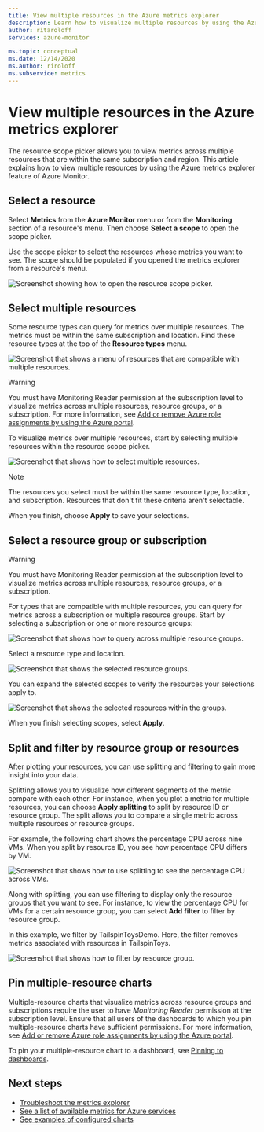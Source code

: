 ```yaml
---
title: View multiple resources in the Azure metrics explorer
description: Learn how to visualize multiple resources by using the Azure metrics explorer.
author: ritaroloff
services: azure-monitor

ms.topic: conceptual
ms.date: 12/14/2020
ms.author: riroloff
ms.subservice: metrics
---
```


# View multiple resources in the Azure metrics explorer

The resource scope picker allows you to view metrics across multiple resources that are within the same subscription and region. This article explains how to view multiple resources by using the Azure metrics explorer feature of Azure Monitor. 

## Select a resource 

Select **Metrics** from the **Azure Monitor** menu or from the **Monitoring** section of a resource's menu. Then choose **Select a scope** to open the scope picker. 

Use the scope picker to select the resources whose metrics you want to see. The scope should be populated if you opened the metrics explorer from a resource's menu. 

![Screenshot showing how to open the resource scope picker.](./media/metrics-dynamic-scope/019.png)

## Select multiple resources 

Some resource types can query for metrics over multiple resources. The metrics must be within the same subscription and location. Find these resource types at the top of the **Resource types** menu.

![Screenshot that shows a menu of resources that are compatible with multiple resources.](./media/metrics-dynamic-scope/020.png)

> [!WARNING] 
> You must have Monitoring Reader permission at the subscription level to visualize metrics across multiple resources, resource groups, or a subscription. For more information, see [Add or remove Azure role assignments by using the Azure portal](../../role-based-access-control/role-assignments-portal.md).

To visualize metrics over multiple resources, start by selecting multiple resources within the resource scope picker. 

![Screenshot that shows how to select multiple resources.](./media/metrics-dynamic-scope/021.png)

> [!NOTE]
> The resources you select must be within the same resource type, location, and subscription. Resources that don't fit these criteria aren't selectable. 

When you finish, choose **Apply** to save your selections. 

## Select a resource group or subscription 

> [!WARNING]
> You must have Monitoring Reader permission at the subscription level to visualize metrics across multiple resources, resource groups, or a subscription. 

For types that are compatible with multiple resources, you can query for metrics across a subscription or multiple resource groups. Start by selecting a subscription or one or more resource groups: 

![Screenshot that shows how to query across multiple resource groups.](./media/metrics-dynamic-scope/022.png)

Select a resource type and location. 

![Screenshot that shows the selected resource groups.](./media/metrics-dynamic-scope/023.png)

You can expand the selected scopes to verify the resources your selections apply to.

![Screenshot that shows the selected resources within the groups.](./media/metrics-dynamic-scope/024.png)

When you finish selecting scopes, select **Apply**. 

## Split and filter by resource group or resources

After plotting your resources, you can use splitting and filtering to gain more insight into your data. 

Splitting allows you to visualize how different segments of the metric compare with each other. For instance, when you plot a metric for multiple resources, you can choose **Apply splitting** to split by resource ID or resource group. The split allows you to compare a single metric across multiple resources or resource groups.  

For example, the following chart shows the percentage CPU across nine VMs. When you split by resource ID, you see how percentage CPU differs by VM. 

![Screenshot that shows how to use splitting to see the percentage CPU across VMs.](./media/metrics-dynamic-scope/026.png)

Along with splitting, you can use filtering to display only the resource groups that you want to see.  For instance, to view the percentage CPU for VMs for a certain resource group, you can select **Add filter** to filter by resource group. 

In this example, we filter by TailspinToysDemo. Here, the filter removes metrics associated with resources in TailspinToys. 

![Screenshot that shows how to filter by resource group.](./media/metrics-dynamic-scope/027.png)

## Pin multiple-resource charts 

Multiple-resource charts that visualize metrics across resource groups and subscriptions require the user to have *Monitoring Reader* permission at the subscription level. Ensure that all users of the dashboards to which you pin multiple-resource charts have sufficient permissions. For more information, see [Add or remove Azure role assignments by using the Azure portal](../../role-based-access-control/role-assignments-portal.md).

To pin your multiple-resource chart to a dashboard, see [Pinning to dashboards](../essentials/metrics-charts.md#pinning-to-dashboards). 

## Next steps

* [Troubleshoot the metrics explorer](../essentials/metrics-troubleshoot.md)
* [See a list of available metrics for Azure services](../platform/metrics-supported.md)
* [See examples of configured charts](../essentials/metric-chart-samples.md)